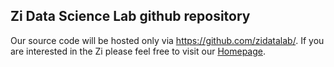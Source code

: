 ## Zi Data Science Lab github repository

Our source code will be hosted only via https://github.com/zidatalab/. If you are interested in the Zi please feel free to visit our [Homepage](https://www.zi.de).
